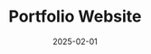 ---
layout: project
title: Portfolio Website
date: 2025-02-01
description: >-
    Description goes here...

github-link: https://github.com/Brenmull12/Brenmull12.github.io/
website-link: https://brenmull12.github.io/
---